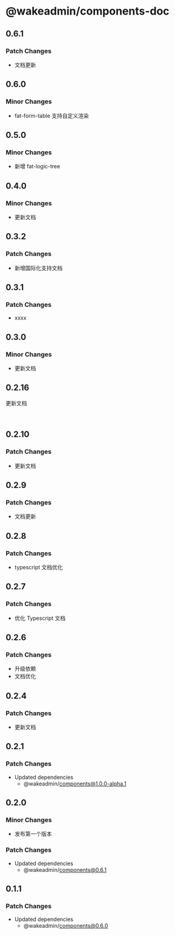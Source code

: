 # @wakeadmin/components-doc

## 0.6.1

### Patch Changes

- 文档更新

## 0.6.0

### Minor Changes

- fat-form-table 支持自定义渲染

## 0.5.0

### Minor Changes

- 新增 fat-logic-tree

## 0.4.0

### Minor Changes

- 更新文档

## 0.3.2

### Patch Changes

- 新增国际化支持文档

## 0.3.1

### Patch Changes

- xxxx

## 0.3.0

### Minor Changes

- 更新文档

## 0.2.16

更新文档

<br>

## 0.2.10

### Patch Changes

- 更新文档

## 0.2.9

### Patch Changes

- 文档更新

## 0.2.8

### Patch Changes

- typescript 文档优化

## 0.2.7

### Patch Changes

- 优化 Typescript 文档

## 0.2.6

### Patch Changes

- 升级依赖
- 文档优化

## 0.2.4

### Patch Changes

- 更新文档

## 0.2.1

### Patch Changes

- Updated dependencies
  - @wakeadmin/components@1.0.0-alpha.1

## 0.2.0

### Minor Changes

- 发布第一个版本

### Patch Changes

- Updated dependencies
  - @wakeadmin/components@0.6.1

## 0.1.1

### Patch Changes

- Updated dependencies
  - @wakeadmin/components@0.6.0
